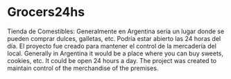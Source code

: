 # Grocers24hs
Tienda de Comestibles: Generalmente en Argentina sería un lugar donde se pueden comprar dulces, galletas, etc. Podría estar abierto las 24 horas del día. El proyecto fue creado para mantener el control de la mercadería del local.                                                                                               Generally in Argentina it would be a place where you can buy sweets, cookies, etc. It could be open 24 hours a day. The project was created to maintain control of the merchandise of the premises.
